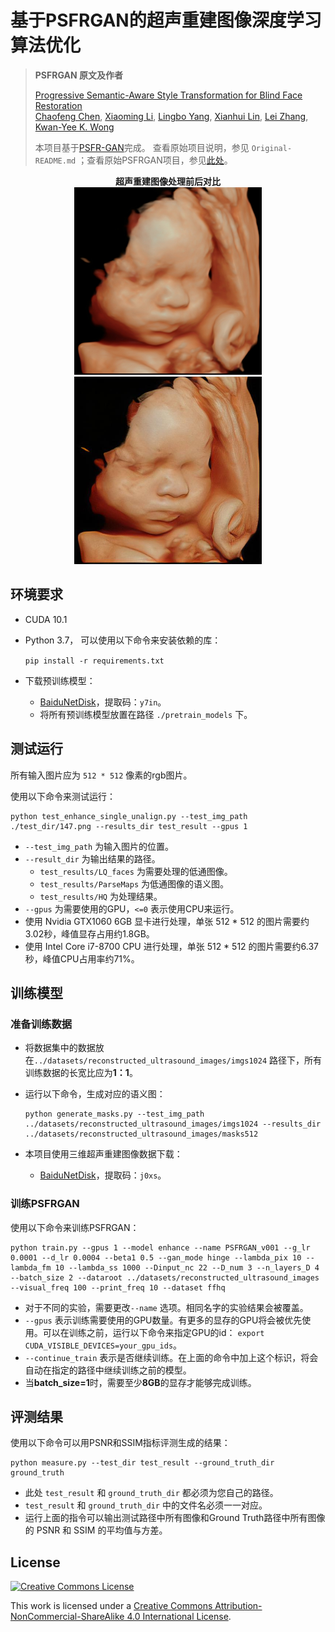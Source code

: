 # 基于PSFRGAN的超声重建图像深度学习算法优化

> **PSFRGAN 原文及作者**
>
> [Progressive Semantic-Aware Style Transformation for Blind Face Restoration](https://arxiv.org/abs/2009.08709)  
> [Chaofeng Chen](https://chaofengc.github.io), [Xiaoming Li](https://csxmli2016.github.io/), [Lingbo Yang](https://lotayou.github.io), [Xianhui Lin](https://dblp.org/pid/147/7708.html), [Lei Zhang](https://www4.comp.polyu.edu.hk/~cslzhang/), [Kwan-Yee K. Wong](https://i.cs.hku.hk/~kykwong/)
>
> 本项目基于[PSFR-GAN](https://arxiv.org/abs/2009.08709)完成。
> 查看原始项目说明，参见 `Original-README.md` ；查看原始PSFRGAN项目，参见[此处](https://github.com/chaofengc/PSFRGAN)。

<center><b>超声重建图像处理前后对比</b></center>

<center>
	<img src='./test_dir/147.png' width=300><img src='./test_result/HQ/000.jpg' width=300>
</center>


## 环境要求

- CUDA 10.1

- Python 3.7， 可以使用以下命令来安装依赖的库：

  `pip install -r requirements.txt`

- 下载预训练模型：

  - [BaiduNetDisk](https://pan.baidu.com/s/1R2NCCvpTUPouiFfuIw88kA)，提取码：`y7in`。
  - 将所有预训练模型放置在路径 `./pretrain_models` 下。

## 测试运行

所有输入图片应为 `512 * 512` 像素的rgb图片。

使用以下命令来测试运行：

```
python test_enhance_single_unalign.py --test_img_path ./test_dir/147.png --results_dir test_result --gpus 1
```

- `--test_img_path` 为输入图片的位置。
- `--result_dir` 为输出结果的路径。
  - `test_results/LQ_faces` 为需要处理的低通图像。
  - `test_results/ParseMaps` 为低通图像的语义图。
  - `test_results/HQ` 为处理结果。
- `--gpus` 为需要使用的GPU，`<=0` 表示使用CPU来运行。
- 使用 Nvidia GTX1060 6GB 显卡进行处理，单张 512 * 512 的图片需要约3.02秒，峰值显存占用约1.8GB。
- 使用 Intel Core i7-8700 CPU 进行处理，单张 512 * 512 的图片需要约6.37秒，峰值CPU占用率约71%。

## 训练模型

### 准备训练数据

- 将数据集中的数据放在`../datasets/reconstructed_ultrasound_images/imgs1024` 路径下，所有训练数据的长宽比应为**1：1**。

- 运行以下命令，生成对应的语义图：

  ```
  python generate_masks.py --test_img_path ../datasets/reconstructed_ultrasound_images/imgs1024 --results_dir ../datasets/reconstructed_ultrasound_images/masks512
  ```
  
- 本项目使用三维超声重建图像数据下载：
  - [BaiduNetDisk](https://pan.baidu.com/s/1GYQV59jofjjeZBxU5RYTYg)，提取码：`j0xs`。

### 训练PSFRGAN

使用以下命令来训练PSFRGAN：

```
python train.py --gpus 1 --model enhance --name PSFRGAN_v001 --g_lr 0.0001 --d_lr 0.0004 --beta1 0.5 --gan_mode hinge --lambda_pix 10 --lambda_fm 10 --lambda_ss 1000 --Dinput_nc 22 --D_num 3 --n_layers_D 4 --batch_size 2 --dataroot ../datasets/reconstructed_ultrasound_images --visual_freq 100 --print_freq 10 --dataset ffhq
```

- 对于不同的实验，需要更改`--name` 选项。相同名字的实验结果会被覆盖。
- `--gpus` 表示训练需要使用的GPU数量。有更多的显存的GPU将会被优先使用。可以在训练之前，运行以下命令来指定GPU的id： `export CUDA_VISIBLE_DEVICES=your_gpu_ids`。
- `--continue_train` 表示是否继续训练。在上面的命令中加上这个标识，将会自动在指定的路径中继续训练之前的模型。
- 当**batch_size=1**时，需要至少**8GB**的显存才能够完成训练。

## 评测结果

使用以下命令可以用PSNR和SSIM指标评测生成的结果：

```
python measure.py --test_dir test_result --ground_truth_dir ground_truth
```

- 此处 `test_result` 和 `ground_truth_dir` 都必须为您自己的路径。
- `test_result` 和 `ground_truth_dir` 中的文件名必须一一对应。
- 运行上面的指令可以输出测试路径中所有图像和Ground Truth路径中所有图像的 PSNR 和 SSIM 的平均值与方差。

## License

<a rel="license" href="http://creativecommons.org/licenses/by-nc-sa/4.0/"><img alt="Creative Commons License" style="border-width:0" src="https://i.creativecommons.org/l/by-nc-sa/4.0/88x31.png" /></a>

This work is licensed under a <a rel="license" href="http://creativecommons.org/licenses/by-nc-sa/4.0/">Creative Commons Attribution-NonCommercial-ShareAlike 4.0 International License</a>.

